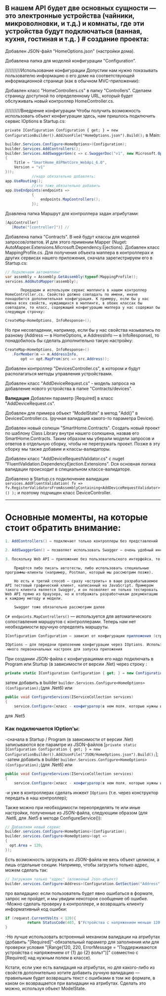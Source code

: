 ﻿﻿В нашем API будет две основных сущности — это электронные устройства (чайники, микроволновки, и т.д.) и комнаты, где эти устройства будут подключаться (ванная, кухня, гостиная и т.д. )
﻿﻿# создание проекта:
---
Добавлен    JSON-файл "HomeOptions.json" (настройки дома).

Добавлена   папка для моделей конфигурации "Configuration".

//////////Использование конфигурации
Допустим нам нужно показывать пользователю информацию о его доме на соответствующей информационной странице (как в обычном MVC-приложении):

Добавлен   класс "HomeControllers.cs" в папку "Controllers". Сделаем страницу доступной по определенному URL, который будет обслуживать новый контроллер HomeController.cs.

//////////Внедрение конфигурации
Чтобы получить возможность использовать объект конфигурации здесь, нам пришлось подключить сервис IOptions в Startup.cs:

`private IConfiguration Configuration { get; } = new ConfigurationBuilder().AddJsonFile("HomeOptions.json").Build();`
в Main:
```C#
builder.Services.Configure<HomeOptions>(Configuration);
builder.Services.AddControllers();
builder.Services.AddSwaggerGen(c => c.SwaggerDoc("v1", new Microsoft.OpenApi.Models.OpenApiInfo()
{
    Title = "SmartHome_ASPNetCore_WebApi_6.0",
    Version = "v1"
}));
            //надо обязательно добавлять:
app.UseRouting();
            //это тоже обязательно добавить
app.UseEndpoints(endpoints =>
            {
                endpoints.MapControllers();
            });
```


Доавлена	папка  Маршрут для контроллера задан атрибутами:
```C#
[ApiController]
   [Route("[controller]")] //
```
Добавлена   папка "Contracts". В ней будут классы для моделей запросов/ответов. И для этого применим Mapper (Nuget: AutoMapper.Extensions.Microsoft.Dependency.Ejections).
            Добавлен класс MappingProfile.cs. Для получения объекта маппера в контроллерах и других сервисах нашего приложения, сначала зарегистрируем его в Startup.cs:
```C#
// Подключаем автомаппинг
var assembly = Assembly.GetAssembly(typeof(MappingProfile));
services.AddAutoMapper(assembly);
```
           Передадим и используем сервис маппинга в нашем контроллер HomeController.cs. Свойство должно совпадать по имени, иначе понадобится дополнительная конфигурация. К примеру, если бы у нас имена всех свойств, нуждающихся в маппинге, в обоих классах бы совпадали, то класс, содержащий конфигурацию маппера у нас содержал бы следующую строчку:
```C#
CreateMap<HomeOptions, InfoResponse>();
```
Но при несовпадении, например, если бы у нас свойства назывались по разному (Address — в HomeOptions, и AddressInfo — в InfoResponse), то понадобилось бы сделать дополнительно такую настройку:
```C#
CreateMap<HomeOptions, InfoResponse>()
   .ForMember(m => m.AddressInfo,
       opt => opt.MapFrom(src => src.Address));
```

Добавлен    контроллер "DevicesController.cs", в котором и будут располагаться методы управления устройствами.

Добавлен    класс "AddDeviceRequest.cs" - модель запроса на добавление нового устройства в папке "Contracts/devices".

**Валидация**
Добавлен    параметр [Required] в класс "AddDeviceRequest.cs".

Добавлен    для примера объект "ModelState" в метод "Add()" в DevicesController.cs. (ручная валидация какого-то параметра Device).

Добавлен    новый солюшн "SmartHome.Contracts". Создать новый проект по шаблону Class Library внутри нашего солюшена, назвав его 
            SmartHome.Contracts. Таким образом мы уберали модели запросов и ответов в отдельную сборку, 
            чтобы не перегружать проект. Позже в эту сборку мы также добавим и классы-валидаторы.

Добавлен    класс "AddDeviceRequestValidator.cs" с nuget "FluentValidation.DependencyEjection.Extensions". Dся основная логика валидации происходит в специальном
            классе-валидаторе.

Добавлено	в Startup.cs подключение валидации ```services.AddFluentValidation( fv =>  fv.RegisterValidatorsFromAssemblyContaining<AddDeviceRequestValidator>() );``` и поэтому подчищен класс DeviceController.

---
# **Основные моменты, на которые стоит обратить внимание:**
```C#
1. AddControllers() — подключает только контроллеры без представлений
```
```C#
2. AddSwaggerGen() — позволяет использовать Swagger — очень удобный инструмент для тестирования и документирования Web API
```
```C#
3. Поскольку Web API — приложение без пользовательского интерфейса, то тестирование его при разработке сопряжено с рядом трудностей.
```
        Придётся либо писать автотесты, либо использовать специальные программы-клиенты (например, Postman, который мы рассмотрим позже).

        Но есть и третий способ — сразу «встроить» в ваше разрабатываемое API тестовый графический клиент, написанный на JavaScript. Примером такого клиента является Swagger, и он позволяет не только тестировать Web API прямо из браузера, но и отображать разработчикам документацию к каждому методу и модели.

        Swagger тоже обязательно рассмотрим далее
  ```C# endpoints.MapControllers()``` — используется для автоматического сопоставления маршрутов с контроллерами. Теперь нам нет необходимости вручную определять маршруты.
  ```C#
IConfiguration Configuration — зависит от конфигурации прилложения (строка ["ASPNETCORE_ENVIRONMENT": "Development"] в launchSettings.json).
```
```C#
IOptions — для передачи прилоэению конфигурации через IOptions. Использование оправдоно, когда:
-много первоначальных настроек для запуска приложения
```
При создании JSON-файла с конфигурациями его надо подключать в Program или Sturtup (в зависимости от версии .Net) через  строку : 
```C#
private static IConfiguration Configuration { get; } = new ConfigurationBuilder().AddJsonFile("JSON/HomeOptions.json").Build();
```
затем добавить в builder ```builder.Services.Configure<HomeOptions>(Configuration);```(для .Net6) или  
```C#
public void ConfigureServices(IServiceCollection services) 
{
    service.Configure<[класс - конфигуратор(в нем поля, которые нужны из JSON)]>(Configuration);
``` 
для .Net5


### **Как подключается IOption'ы:**

-сначала в Startup / Program (в зависимости от версии .Net) записываются все парамтре из JSON-файлов [```private static IConfiguration Configuration { get; } = new ConfigurationBuilder().AddJsonFile("JSON/HomeOptions.json").Build();```];
-затем добавить в builder ```builder.Services.Configure<HomeOptions>(Configuration);```(для .Net6) или  
```C#
public void ConfigureServices(IServiceCollection services) 
{
    service.Configure<[класс - конфигуратор(в нем поля, которые нужны из JSON)]>(Configuration); (для .Net5)
```
-и уже в контроллерах сделать инжект ```IOptions``` (т.е. через конструктор передать в наш контроллер);

Также можно при необходимости переопределять те или иные настройки, полученные из JSON-файла, следующим образом (для .Net6, для .Net5 в методе ConfigureService()):
```C#
// Добавляем новый сервис
builder.services.Configure<HomeOptions>(Configuration);
builder.services.Configure<HomeOptions>(opt => 
{
  opt.Area = 120;
});
```
Есть возможность загружать из JSON-файла не весь объект целиком, а лишь отдельные секции. Например, чтобы загрузить только адрес, можем сделать так:
```C#
// Загружаем только "адрес" (вложенный Json-объект) 
builder.services.Configure<Address>(Configuration.GetSection("Address")); чето не работает
```

про валидацию:
если пользователь будет явно ошибаться в формате, запрос не пройдет, и мы увидим некоторое сообщение об 
ошибке. 
-Можно сделать проверку в контроллере, и возвращать клиенту информативный код ошибки:
```C#
if (request.CurrentVolts < 120){
	      return StatusCode(403, $"Устройства с напряжением меньше 120 вольт не поддерживаются!");
}
```
-Но лучше использовать встроенный механизм валидации на атрибутах (добавить "[Required]"-обязательный параметр для заполнения или для проверки 
условия "[Range(120, 220, ErrorMessage = "Поддерживаются устройства с напряжением от {1} до {2} вольт")]" совместно с [Required] над нужным полем в классе).

Кстати, если уже есть валидация на атрибутах, но для какого-либо из свойств дополнительно хотите добавить ручную валидацию — правильным будет возвращать текст с ошибками
в том же формате, в каком он возвращается при валидации на атрибутах. Сделать это можно, используя объект ModelState.
